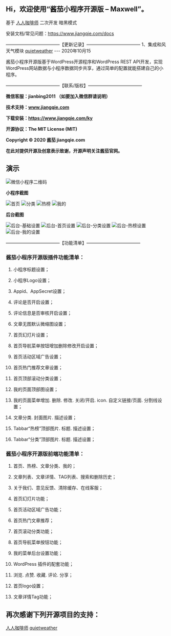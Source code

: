 
## Hi，欢迎使用“酱茄小程序开源版 – Maxwell”。

基于 [人人咖啡师](https://github.com/longwenjunjie/jiangqie_kafei) 二次开发  暗黑模式


安装文档/常见问题：https://www.jiangqie.com/docs


————————————【更新记录】————————————
1、集成和风天气模块 [quietweather](https://github.com/myvin/quietweather)      --- 2020年10月15



酱茄小程序开源版基于WordPress开源程序和WordPress REST API开发，实现WordPress网站数据与小程序数据同步共享，通过简单的配置就能搭建自己的小程序。

————————————【联系/版权】————————————

**微信客服：jianbing2011 （如要加入微信群请说明）**

**技术支持：www.jiangqie.com**

**下载安装：https://www.jiangqie.com/ky**

**开源协议：The MIT License (MIT)**

**Copyright © 2020 酱茄 jiangqie.com**

**在此对提供开源及创意表示致谢，开源声明关注酱茄官网。**


## 演示

![微信小程序二维码](https://github.com/imaxwellCN/jiangqie_kafei_maxwell/blob/master/screenshot/code.png) 


**小程序截图**

![首页](https://github.com/imaxwellCN/jiangqie_kafei_maxwell/blob/master/screenshot/%E9%A6%96%E9%A1%B5.png)
![分类](https://github.com/imaxwellCN/jiangqie_kafei_maxwell/blob/master/screenshot/%E5%88%86%E7%B1%BB.png)
![热榜](https://github.com/imaxwellCN/jiangqie_kafei_maxwell/blob/master/screenshot/%E7%83%AD%E6%A6%9C.png)
![我的](https://github.com/imaxwellCN/jiangqie_kafei_maxwell/blob/master/screenshot/%E6%88%91%E7%9A%84.png)

**后台截图**

![后台-基础设置](https://github.com/imaxwellCN/jiangqie_kafei_maxwell/blob/master/screenshot/%E5%90%8E%E5%8F%B0-%E5%9F%BA%E7%A1%80%E8%AE%BE%E7%BD%AE.png)
![后台-首页设置](https://github.com/imaxwellCN/jiangqie_kafei_maxwell/blob/master/screenshot/%E5%90%8E%E5%8F%B0-%E9%A6%96%E9%A1%B5%E8%AE%BE%E7%BD%AE.png)
![后台-分类设置](https://github.com/imaxwellCN/jiangqie_kafei_maxwell/blob/master/screenshot/%E5%90%8E%E5%8F%B0-%E5%88%86%E7%B1%BB%E8%AE%BE%E7%BD%AE.png)
![后台-热榜设置](https://github.com/imaxwellCN/jiangqie_kafei_maxwell/blob/master/screenshot/%E5%90%8E%E5%8F%B0-%E7%83%AD%E6%A6%9C%E8%AE%BE%E7%BD%AE.png)
![后台-我的设置](https://github.com/imaxwellCN/jiangqie_kafei_maxwell/blob/master/screenshot/%E5%90%8E%E5%8F%B0-%E6%88%91%E7%9A%84%E8%AE%BE%E7%BD%AE.png)


————————————【功能清单】————————————

### 酱茄小程序开源版插件功能清单：

1. 小程序标题设置；

2. 小程序Logo设置；

3. Appid、AppSecret设置；

4. 评论是否开启设置；

5. 评论信息是否审核开启设置；

6. 文章无图默认微缩图设置；

7. 首页幻灯片设置；

8. 首页导航菜单按钮增加删除修改开启设置；

9. 首页活动区域广告设置；

10. 首页热门推荐文章设置；

11. 首页顶部滚动分类设置；

12. 我的页面顶部图设置；

13. 我的页面菜单增加. 删除. 修改. 关闭/开启. icon. 自定义链接/页面. 分割线设置；

14. 文章分类. 封面图片. 描述设置；

15. Tabbar“热榜”顶部图片. 标题. 描述设置；

16. Tabbar“分类”顶部图片. 标题. 描述设置；


### 酱茄小程序开源版前端功能清单：

1. 首页、热榜、文章分类、我的；

2. 文章列表、文章详情、TAG列表、搜索和删除历史；

3. 关于我们、意见反馈、清除缓存、在线客服；

4. 首页幻灯片功能；

5. 首页活动区域广告功能；

6. 首页热门文章推荐；

7. 首页滚动分类功能；

8. 首页导航菜单按钮功能；

9. 我的菜单后台设置功能；

10. WordPress 插件的配套功能；

11. 浏览. 点赞. 收藏. 评论. 分享；

12. 首页logo设置；

13. 文章详情Tag功能；


## 再次感谢下列开源项目的支持：
[人人咖啡师](https://github.com/longwenjunjie/jiangqie_kafei) 
[quietweather](https://github.com/myvin/quietweather)
